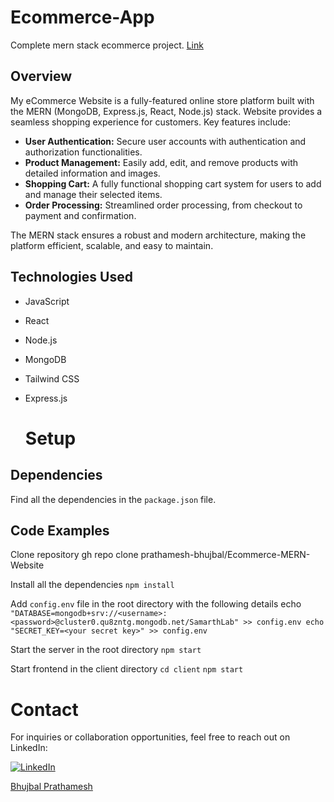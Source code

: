 # Ecommerce-App
Complete mern stack ecommerce project.
[Link](https://tame-teal-loafers.cyclic.app/)

## Overview

My eCommerce Website is a fully-featured online store platform built with the MERN (MongoDB, Express.js, React, Node.js) stack. Website provides a seamless shopping experience for customers. Key features include:

- **User Authentication:** Secure user accounts with authentication and authorization functionalities.
- **Product Management:** Easily add, edit, and remove products with detailed information and images.
- **Shopping Cart:** A fully functional shopping cart system for users to add and manage their selected items.
- **Order Processing:** Streamlined order processing, from checkout to payment and confirmation.

The MERN stack ensures a robust and modern architecture, making the platform efficient, scalable, and easy to maintain.

## Technologies Used

- JavaScript
- React
- Node.js
- MongoDB
- Tailwind CSS
- Express.js

  # Setup

## Dependencies

Find all the dependencies in the `package.json` file.

## Code Examples
 Clone repository
   gh repo clone prathamesh-bhujbal/Ecommerce-MERN-Website

 Install all the dependencies
     `npm install`

 Add `config.env` file in the root directory with the following details
     echo `"DATABASE=mongodb+srv://<username>:<password>@cluster0.qu8zntg.mongodb.net/SamarthLab" >> config.env
           echo "SECRET_KEY=<your secret key>" >> config.env`

 Start the server in the root directory
    `npm start`

 Start frontend in the client directory
   `cd client`
   `npm start`


# Contact

For inquiries or collaboration opportunities, feel free to reach out on LinkedIn:

[![LinkedIn](https://img.shields.io/badge/LinkedIn-Bhujbal%20Prathamesh-blue)](https://www.linkedin.com/in/bhujbal-prathamesh-633a28230/)

[Bhujbal Prathamesh](https://www.linkedin.com/in/bhujbal-prathamesh-633a28230/)
